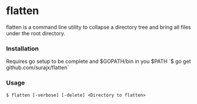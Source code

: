# flatten
flatten is a command line utility to collapse a directory tree and bring all files under the root directory.

### Installation
Requires go setup to be complete and $GOPATH/bin in you $PATH
`$ go get github.com/surajx/flatten`

### Usage
`$ flatten [-verbose] [-delete] <Directory to flatten>`

